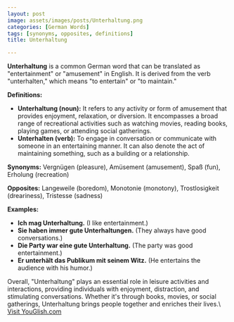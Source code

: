 ```yaml
---
layout: post
image: assets/images/posts/Unterhaltung.png
categories: [German Words]
tags: [synonyms, opposites, definitions]
title: Unterhaltung

---
```


**Unterhaltung** is a common German word that can be translated as "entertainment" or "amusement" in English. It is derived from the verb "unterhalten," which means "to entertain" or "to maintain."

**Definitions:**
- **Unterhaltung (noun):** It refers to any activity or form of amusement that provides enjoyment, relaxation, or diversion. It encompasses a broad range of recreational activities such as watching movies, reading books, playing games, or attending social gatherings.
- **Unterhalten (verb):** To engage in conversation or communicate with someone in an entertaining manner. It can also denote the act of maintaining something, such as a building or a relationship.

**Synonyms:** Vergnügen (pleasure), Amüsement (amusement), Spaß (fun), Erholung (recreation)

**Opposites:** Langeweile (boredom), Monotonie (monotony), Trostlosigkeit (dreariness), Tristesse (sadness)

**Examples:**
- **Ich mag Unterhaltung.** (I like entertainment.)
- **Sie haben immer gute Unterhaltungen.** (They always have good conversations.)
- **Die Party war eine gute Unterhaltung.** (The party was good entertainment.)
- **Er unterhält das Publikum mit seinem Witz.** (He entertains the audience with his humor.)

Overall, "Unterhaltung" plays an essential role in leisure activities and interactions, providing individuals with enjoyment, distraction, and stimulating conversations. Whether it's through books, movies, or social gatherings, Unterhaltung brings people together and enriches their lives.\ <a id="yg-widget-0" class="youglish-widget" data-query="Unterhaltung" data-lang="german" data-components="8412" data-auto-start="0" data-bkg-color="theme_light" data-title="How%20to%20pronounce%20Unterhaltung%20in%20German"  rel="nofollow" href="https://youglish.com">Visit YouGlish.com</a><script async src="https://youglish.com/public/emb/widget.js" charset="utf-8"></script>